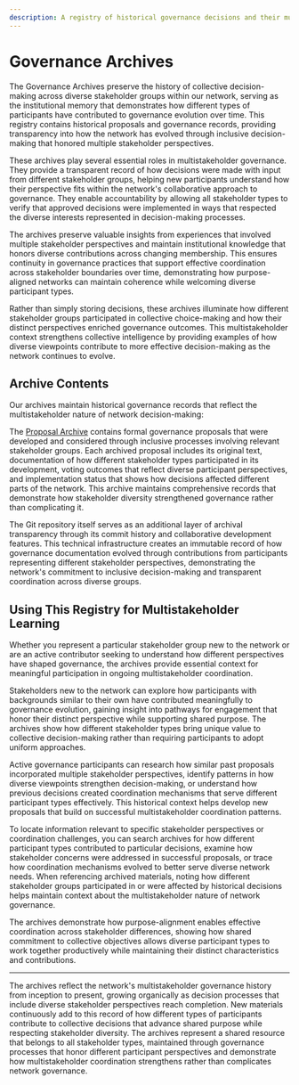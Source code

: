 ```yaml
---
description: A registry of historical governance decisions and their multistakeholder impacts
---
```


# Governance Archives

The Governance Archives preserve the history of collective decision-making across diverse stakeholder groups within our network, serving as the institutional memory that demonstrates how different types of participants have contributed to governance evolution over time. This registry contains historical proposals and governance records, providing transparency into how the network has evolved through inclusive decision-making that honored multiple stakeholder perspectives.

These archives play several essential roles in multistakeholder governance. They provide a transparent record of how decisions were made with input from different stakeholder groups, helping new participants understand how their perspective fits within the network's collaborative approach to governance. They enable accountability by allowing all stakeholder types to verify that approved decisions were implemented in ways that respected the diverse interests represented in decision-making processes.

The archives preserve valuable insights from experiences that involved multiple stakeholder perspectives and maintain institutional knowledge that honors diverse contributions across changing membership. This ensures continuity in governance practices that support effective coordination across stakeholder boundaries over time, demonstrating how purpose-aligned networks can maintain coherence while welcoming diverse participant types.

Rather than simply storing decisions, these archives illuminate how different stakeholder groups participated in collective choice-making and how their distinct perspectives enriched governance outcomes. This multistakeholder context strengthens collective intelligence by providing examples of how diverse viewpoints contribute to more effective decision-making as the network continues to evolve.

## Archive Contents

Our archives maintain historical governance records that reflect the multistakeholder nature of network decision-making:

The [Proposal Archive](proposals/) contains formal governance proposals that were developed and considered through inclusive processes involving relevant stakeholder groups. Each archived proposal includes its original text, documentation of how different stakeholder types participated in its development, voting outcomes that reflect diverse participant perspectives, and implementation status that shows how decisions affected different parts of the network. This archive maintains comprehensive records that demonstrate how stakeholder diversity strengthened governance rather than complicating it.

The Git repository itself serves as an additional layer of archival transparency through its commit history and collaborative development features. This technical infrastructure creates an immutable record of how governance documentation evolved through contributions from participants representing different stakeholder perspectives, demonstrating the network's commitment to inclusive decision-making and transparent coordination across diverse groups.

## Using This Registry for Multistakeholder Learning

Whether you represent a particular stakeholder group new to the network or are an active contributor seeking to understand how different perspectives have shaped governance, the archives provide essential context for meaningful participation in ongoing multistakeholder coordination.

Stakeholders new to the network can explore how participants with backgrounds similar to their own have contributed meaningfully to governance evolution, gaining insight into pathways for engagement that honor their distinct perspective while supporting shared purpose. The archives show how different stakeholder types bring unique value to collective decision-making rather than requiring participants to adopt uniform approaches.

Active governance participants can research how similar past proposals incorporated multiple stakeholder perspectives, identify patterns in how diverse viewpoints strengthen decision-making, or understand how previous decisions created coordination mechanisms that serve different participant types effectively. This historical context helps develop new proposals that build on successful multistakeholder coordination patterns.

To locate information relevant to specific stakeholder perspectives or coordination challenges, you can search archives for how different participant types contributed to particular decisions, examine how stakeholder concerns were addressed in successful proposals, or trace how coordination mechanisms evolved to better serve diverse network needs. When referencing archived materials, noting how different stakeholder groups participated in or were affected by historical decisions helps maintain context about the multistakeholder nature of network governance.

The archives demonstrate how purpose-alignment enables effective coordination across stakeholder differences, showing how shared commitment to collective objectives allows diverse participant types to work together productively while maintaining their distinct characteristics and contributions.

---

The archives reflect the network's multistakeholder governance history from inception to present, growing organically as decision processes that include diverse stakeholder perspectives reach completion. New materials continuously add to this record of how different types of participants contribute to collective decisions that advance shared purpose while respecting stakeholder diversity. The archives represent a shared resource that belongs to all stakeholder types, maintained through governance processes that honor different participant perspectives and demonstrate how multistakeholder coordination strengthens rather than complicates network governance.
